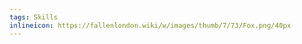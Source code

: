 ```yaml
---
tags: Skills
inlineicon: https://fallenlondon.wiki/w/images/thumb/7/73/Fox.png/40px-Fox.png
---
```

